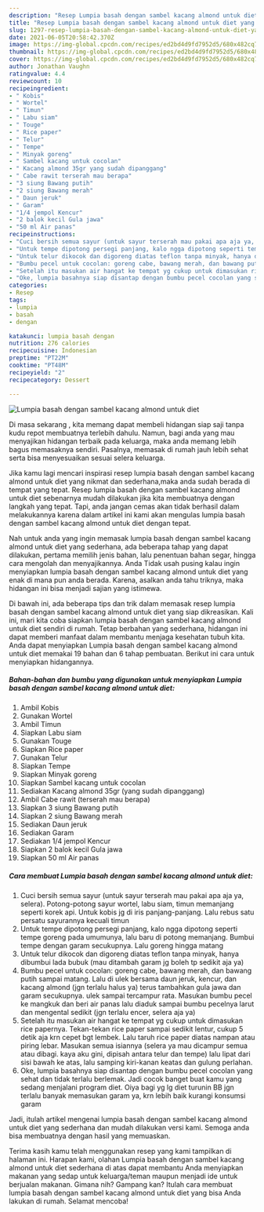 ```yaml
---
description: "Resep Lumpia basah dengan sambel kacang almond untuk diet yang lezat Untuk Jualan"
title: "Resep Lumpia basah dengan sambel kacang almond untuk diet yang lezat Untuk Jualan"
slug: 1297-resep-lumpia-basah-dengan-sambel-kacang-almond-untuk-diet-yang-lezat-untuk-jualan
date: 2021-06-05T20:58:42.370Z
image: https://img-global.cpcdn.com/recipes/ed2bd4d9fd7952d5/680x482cq70/lumpia-basah-dengan-sambel-kacang-almond-untuk-diet-foto-resep-utama.jpg
thumbnail: https://img-global.cpcdn.com/recipes/ed2bd4d9fd7952d5/680x482cq70/lumpia-basah-dengan-sambel-kacang-almond-untuk-diet-foto-resep-utama.jpg
cover: https://img-global.cpcdn.com/recipes/ed2bd4d9fd7952d5/680x482cq70/lumpia-basah-dengan-sambel-kacang-almond-untuk-diet-foto-resep-utama.jpg
author: Jonathan Vaughn
ratingvalue: 4.4
reviewcount: 10
recipeingredient:
- " Kobis"
- " Wortel"
- " Timun"
- " Labu siam"
- " Touge"
- " Rice paper"
- " Telur"
- " Tempe"
- " Minyak goreng"
- " Sambel kacang untuk cocolan"
- " Kacang almond 35gr yang sudah dipanggang"
- " Cabe rawit terserah mau berapa"
- "3 siung Bawang putih"
- "2 siung Bawang merah"
- " Daun jeruk"
- " Garam"
- "1/4 jempol Kencur"
- "2 balok kecil Gula jawa"
- "50 ml Air panas"
recipeinstructions:
- "Cuci bersih semua sayur (untuk sayur terserah mau pakai apa aja ya, selera). Potong-potong sayur wortel, labu siam, timun memanjang seperti korek api. Untuk kobis jg di iris panjang-panjang. Lalu rebus satu persatu sayurannya kecuali timun"
- "Untuk tempe dipotong persegi panjang, kalo ngga dipotong seperti tempe goreng pada umumunya, lalu baru di potong memanjang. Bumbui tempe dengan garam secukupnya. Lalu goreng hingga matang"
- "Untuk telur dikocok dan digoreng diatas teflon tanpa minyak, hanya dibumbui lada bubuk (mau ditambah garam jg boleh tp sedikit aja ya)"
- "Bumbu pecel untuk cocolan: goreng cabe, bawang merah, dan bawang putih sampai matang. Lalu di ulek bersama daun jeruk, kencur, dan kacang almond (jgn terlalu halus ya) terus tambahkan gula jawa dan garam secukupnya. ulek sampai tercampur rata. Masukan bumbu pecel ke mangkuk dan beri air panas lalu diaduk sampai bumbu pecelnya larut dan mengental sedikit (jgn terlalu encer, selera aja ya)"
- "Setelah itu masukan air hangat ke tempat yg cukup untuk dimasukan rice papernya. Tekan-tekan rice paper sampai sedikit lentur, cukup 5 detik aja krn cepet bgt lembek. Lalu taruh rice paper diatas nampan atau piring lebar. Masukan semua isiannya (selera ya mau dicampur semua atau dibagi. kaya aku gini, dipisah antara telur dan tempe) lalu lipat dari sisi bawah ke atas, lalu samping kiri-kanan keatas dan gulung perlahan."
- "Oke, lumpia basahnya siap disantap dengan bumbu pecel cocolan yang sehat dan tidak terlalu berlemak. Jadi cocok banget buat kamu yang sedang menjalani program diet. Oiya bagi yg lg diet turunin BB jgn terlalu banyak memasukan garam ya, krn lebih baik kurangi konsumsi garam"
categories:
- Resep
tags:
- lumpia
- basah
- dengan

katakunci: lumpia basah dengan 
nutrition: 276 calories
recipecuisine: Indonesian
preptime: "PT22M"
cooktime: "PT48M"
recipeyield: "2"
recipecategory: Dessert

---
```



![Lumpia basah dengan sambel kacang almond untuk diet](https://img-global.cpcdn.com/recipes/ed2bd4d9fd7952d5/680x482cq70/lumpia-basah-dengan-sambel-kacang-almond-untuk-diet-foto-resep-utama.jpg)

Di masa  sekarang , kita memang dapat membeli hidangan siap saji tanpa kudu repot membuatnya terlebih dahulu. Namun, bagi anda yang mau menyajikan hidangan terbaik pada keluarga, maka anda memang lebih bagus memasaknya sendiri. Pasalnya, memasak di rumah jauh lebih sehat serta bisa menyesuaikan sesuai selera keluarga.

Jika kamu lagi mencari inspirasi resep lumpia basah dengan sambel kacang almond untuk diet yang nikmat dan sederhana,maka anda sudah berada di tempat yang tepat. Resep lumpia basah dengan sambel kacang almond untuk diet  sebenarnya mudah dilakukan jika kita membuatnya dengan langkah yang tepat. Tapi, anda jangan cemas akan tidak berhasil dalam melakukannya 
karena dalam artikel ini kami akan mengulas lumpia basah dengan sambel kacang almond untuk diet dengan tepat.  



Nah untuk anda yang ingin memasak lumpia basah dengan sambel kacang almond untuk diet yang sederhana, ada beberapa tahap yang dapat dilakukan, pertama memilih jenis bahan, lalu penentuan bahan segar, hingga cara mengolah dan menyajikannya. Anda Tidak usah pusing kalau ingin menyiapkan lumpia basah dengan sambel kacang almond untuk diet yang enak di mana pun anda berada. Karena, asalkan anda  tahu triknya, maka hidangan ini bisa menjadi sajian yang istimewa.

Di bawah ini, ada beberapa tips dan trik dalam memasak resep lumpia basah dengan sambel kacang almond untuk diet yang siap dikreasikan. Kali ini, mari kita coba siapkan lumpia basah dengan sambel kacang almond untuk diet sendiri di rumah. Tetap berbahan yang sederhana, hidangan ini dapat memberi manfaat dalam membantu menjaga kesehatan tubuh kita. Anda dapat menyiapkan Lumpia basah dengan sambel kacang almond untuk diet memakai 19 bahan dan 6 tahap pembuatan. Berikut ini cara untuk menyiapkan hidangannya.

<!--inarticleads1-->

##### Bahan-bahan dan bumbu yang digunakan untuk menyiapkan Lumpia basah dengan sambel kacang almond untuk diet:

1. Ambil  Kobis
1. Gunakan  Wortel
1. Ambil  Timun
1. Siapkan  Labu siam
1. Gunakan  Touge
1. Siapkan  Rice paper
1. Gunakan  Telur
1. Siapkan  Tempe
1. Siapkan  Minyak goreng
1. Siapkan  Sambel kacang untuk cocolan
1. Sediakan  Kacang almond 35gr (yang sudah dipanggang)
1. Ambil  Cabe rawit (terserah mau berapa)
1. Siapkan 3 siung Bawang putih
1. Siapkan 2 siung Bawang merah
1. Sediakan  Daun jeruk
1. Sediakan  Garam
1. Sediakan 1/4 jempol Kencur
1. Siapkan 2 balok kecil Gula jawa
1. Siapkan 50 ml Air panas




<!--inarticleads2-->

##### Cara membuat Lumpia basah dengan sambel kacang almond untuk diet:

1. Cuci bersih semua sayur (untuk sayur terserah mau pakai apa aja ya, selera). Potong-potong sayur wortel, labu siam, timun memanjang seperti korek api. Untuk kobis jg di iris panjang-panjang. Lalu rebus satu persatu sayurannya kecuali timun
1. Untuk tempe dipotong persegi panjang, kalo ngga dipotong seperti tempe goreng pada umumunya, lalu baru di potong memanjang. Bumbui tempe dengan garam secukupnya. Lalu goreng hingga matang
1. Untuk telur dikocok dan digoreng diatas teflon tanpa minyak, hanya dibumbui lada bubuk (mau ditambah garam jg boleh tp sedikit aja ya)
1. Bumbu pecel untuk cocolan: goreng cabe, bawang merah, dan bawang putih sampai matang. Lalu di ulek bersama daun jeruk, kencur, dan kacang almond (jgn terlalu halus ya) terus tambahkan gula jawa dan garam secukupnya. ulek sampai tercampur rata. Masukan bumbu pecel ke mangkuk dan beri air panas lalu diaduk sampai bumbu pecelnya larut dan mengental sedikit (jgn terlalu encer, selera aja ya)
1. Setelah itu masukan air hangat ke tempat yg cukup untuk dimasukan rice papernya. Tekan-tekan rice paper sampai sedikit lentur, cukup 5 detik aja krn cepet bgt lembek. Lalu taruh rice paper diatas nampan atau piring lebar. Masukan semua isiannya (selera ya mau dicampur semua atau dibagi. kaya aku gini, dipisah antara telur dan tempe) lalu lipat dari sisi bawah ke atas, lalu samping kiri-kanan keatas dan gulung perlahan.
1. Oke, lumpia basahnya siap disantap dengan bumbu pecel cocolan yang sehat dan tidak terlalu berlemak. Jadi cocok banget buat kamu yang sedang menjalani program diet. Oiya bagi yg lg diet turunin BB jgn terlalu banyak memasukan garam ya, krn lebih baik kurangi konsumsi garam




Jadi, itulah artikel mengenai  lumpia basah dengan sambel kacang almond untuk diet  yang sederhana dan mudah dilakukan versi kami. Semoga anda bisa membuatnya dengan hasil yang memuaskan. 

Terima kasih kamu telah menggunakan resep yang kami tampilkan di halaman ini. Harapan kami, olahan  Lumpia basah dengan sambel kacang almond untuk diet sederhana di atas dapat membantu Anda menyiapkan makanan yang sedap untuk keluarga/teman maupun menjadi ide untuk berjualan makanan. Gimana nih? Gampang kan? Itulah cara membuat lumpia basah dengan sambel kacang almond untuk diet yang bisa Anda lakukan di rumah. Selamat mencoba!

